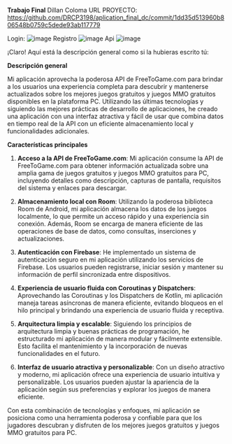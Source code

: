 
**Trabajo Final**
Dillan Coloma
URL PROYECTO: https://github.com/DRCP3198/aplication_final_dc/commit/1dd35d513960b806548b0759c5dede93ab117779


Login: ![image](https://github.com/DRCP3198/aplication_final_dc/assets/117785667/77b5e1b0-ff6e-46be-a2bf-631d71464eef)
Registro ![image](https://github.com/DRCP3198/aplication_final_dc/assets/117785667/e31fbf60-2fa4-4f30-9e08-c0134fd1fb05)
Api ![image](https://github.com/DRCP3198/aplication_final_dc/assets/117785667/cff09e2e-c77a-47bc-8aac-8aa462254abf)

¡Claro! Aquí está la descripción general como si la hubieras escrito tú:

**Descripción general**

Mi aplicación aprovecha la poderosa API de FreeToGame.com para brindar a los usuarios una experiencia completa para descubrir y mantenerse actualizados sobre los mejores juegos gratuitos y juegos MMO gratuitos disponibles en la plataforma PC. Utilizando las últimas tecnologías y siguiendo las mejores prácticas de desarrollo de aplicaciones, he creado una aplicación con una interfaz atractiva y fácil de usar que combina datos en tiempo real de la API con un eficiente almacenamiento local y funcionalidades adicionales.

**Características principales**

1. **Acceso a la API de FreeToGame.com**: Mi aplicación consume la API de FreeToGame.com para obtener información actualizada sobre una amplia gama de juegos gratuitos y juegos MMO gratuitos para PC, incluyendo detalles como descripción, capturas de pantalla, requisitos del sistema y enlaces para descargar.

2. **Almacenamiento local con Room**: Utilizando la poderosa biblioteca Room de Android, mi aplicación almacena los datos de los juegos localmente, lo que permite un acceso rápido y una experiencia sin conexión. Además, Room se encarga de manera eficiente de las operaciones de base de datos, como consultas, inserciones y actualizaciones.

3. **Autenticación con Firebase**: He implementado un sistema de autenticación seguro en mi aplicación utilizando los servicios de Firebase. Los usuarios pueden registrarse, iniciar sesión y mantener su información de perfil sincronizada entre dispositivos.

4. **Experiencia de usuario fluida con Coroutinas y Dispatchers**: Aprovechando las Coroutinas y los Dispatchers de Kotlin, mi aplicación maneja tareas asíncronas de manera eficiente, evitando bloqueos en el hilo principal y brindando una experiencia de usuario fluida y receptiva.

5. **Arquitectura limpia y escalable**: Siguiendo los principios de arquitectura limpia y buenas prácticas de programación, he estructurado mi aplicación de manera modular y fácilmente extensible. Esto facilita el mantenimiento y la incorporación de nuevas funcionalidades en el futuro.

6. **Interfaz de usuario atractiva y personalizable**: Con un diseño atractivo y moderno, mi aplicación ofrece una experiencia de usuario intuitiva y personalizable. Los usuarios pueden ajustar la apariencia de la aplicación según sus preferencias y explorar los juegos de manera eficiente.

Con esta combinación de tecnologías y enfoques, mi aplicación se posiciona como una herramienta poderosa y confiable para que los jugadores descubran y disfruten de los mejores juegos gratuitos y juegos MMO gratuitos para PC.
